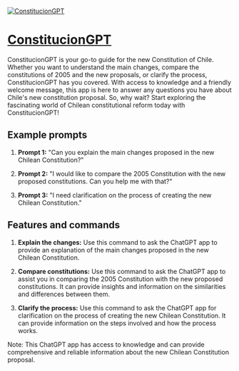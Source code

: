 [![ConstitucionGPT](https://files.oaiusercontent.com/file-ElYHxah2AfTdRccbOt8GiJqw?se=2123-10-16T19%3A29%3A24Z&sp=r&sv=2021-08-06&sr=b&rscc=max-age%3D31536000%2C%20immutable&rscd=attachment%3B%20filename%3D264040ee-73fa-4613-8317-d28c9eecf785.png&sig=zdOTedzCYgcCfuJFUAUwLhB68b8hs0QhUo/rCWckSGI%3D)](https://chat.openai.com/g/g-fq5CDURZh-constituciongpt)

# [ConstitucionGPT](https://chat.openai.com/g/g-fq5CDURZh-constituciongpt)

ConstitucionGPT is your go-to guide for the new Constitution of Chile. Whether you want to understand the main changes, compare the constitutions of 2005 and the new proposals, or clarify the process, ConstitucionGPT has you covered. With access to knowledge and a friendly welcome message, this app is here to answer any questions you have about Chile's new constitution proposal. So, why wait? Start exploring the fascinating world of Chilean constitutional reform today with ConstitucionGPT!

## Example prompts

1. **Prompt 1:** "Can you explain the main changes proposed in the new Chilean Constitution?"

2. **Prompt 2:** "I would like to compare the 2005 Constitution with the new proposed constitutions. Can you help me with that?"

3. **Prompt 3:** "I need clarification on the process of creating the new Chilean Constitution."

## Features and commands

1. **Explain the changes:** Use this command to ask the ChatGPT app to provide an explanation of the main changes proposed in the new Chilean Constitution.

2. **Compare constitutions:** Use this command to ask the ChatGPT app to assist you in comparing the 2005 Constitution with the new proposed constitutions. It can provide insights and information on the similarities and differences between them.

3. **Clarify the process:** Use this command to ask the ChatGPT app for clarification on the process of creating the new Chilean Constitution. It can provide information on the steps involved and how the process works.

Note: This ChatGPT app has access to knowledge and can provide comprehensive and reliable information about the new Chilean Constitution proposal.